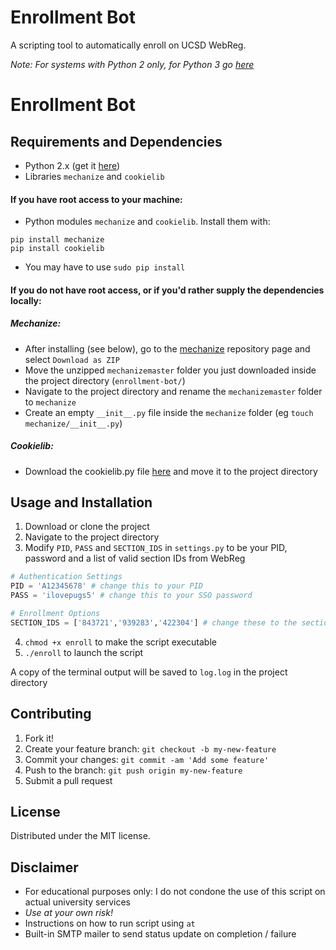 # Enrollment Bot

A scripting tool to automatically enroll on UCSD WebReg.

_Note: For systems with Python 2 only, for Python 3 go [here](https://github.com/cpacker/enrollment-bot)_
# Enrollment Bot

## Requirements and Dependencies
- Python 2.x (get it [here](https://www.python.org/downloads/))
- Libraries `mechanize` and `cookielib`

#### If you have root access to your machine:
- Python modules `mechanize` and `cookielib`. Install them with:
```
pip install mechanize
pip install cookielib
```
- You may have to use `sudo pip install`

#### If you do not have root access, or if you'd rather supply the dependencies locally:
##### Mechanize:
- After installing (see below), go to the [mechanize](https://github.com/jjlee/mechanize) repository page and select `Download as ZIP`
- Move the unzipped `mechanizemaster` folder you just downloaded inside the project directory (`enrollment-bot/`)
- Navigate to the project directory and rename the `mechanizemaster` folder to `mechanize`
- Create an empty `__init__.py` file inside the `mechanize` folder (eg `touch mechanize/__init__.py`)

##### Cookielib:
- Download the cookielib.py file [here](https://hg.python.org/cpython/raw-file/b617790557b3/Lib/cookielib.py) and move it to the project directory

## Usage and Installation
1. Download or clone the project
2. Navigate to the project directory
3. Modify `PID`, `PASS` and `SECTION_IDS` in `settings.py` to be your PID, password and a list of valid section IDs from WebReg
```python
# Authentication Settings
PID = 'A12345678' # change this to your PID
PASS = 'ilovepugs5' # change this to your SSO password

# Enrollment Options
SECTION_IDS = ['843721','939283','422304'] # change these to the section IDs you want to add
```
4. `chmod +x enroll` to make the script executable
5. `./enroll` to launch the script

A copy of the terminal output will be saved to `log.log` in the project directory


## Contributing

1. Fork it!
2. Create your feature branch: `git checkout -b my-new-feature`
3. Commit your changes: `git commit -am 'Add some feature'`
4. Push to the branch: `git push origin my-new-feature`
5. Submit a pull request

## License

Distributed under the MIT license.

## Disclaimer
- For educational purposes only: I do not condone the use of this script on actual university services
- *Use at your own risk!*
- Instructions on how to run script using `at`
- Built-in SMTP mailer to send status update on completion / failure
